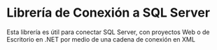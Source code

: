 <h1>Librería de Conexión a SQL Server</h1>
<p>Esta librería es útil para conectar SQL Server, con proyectos Web o de Escritorio en .NET por medio de una cadena de conexión en XML</p>